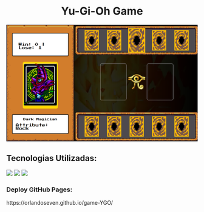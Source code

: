 <h1 align="center">Yu-Gi-Oh Game</h1>
<img  src="./src/assets/img readme/Captura de tela 2024-11-21 144652.png"/>
<h2>Tecnologias Utilizadas:</h2>
<img src="https://img.shields.io/badge/HTML5-E34F26?style=for-the-badge&logo=html5&logoColor=white"/>
<img src="https://img.shields.io/badge/CSS3-1572B6?style=for-the-badge&logo=css3&logoColor=white" />
<img src="https://img.shields.io/badge/JavaScript-F7DF1E?style=for-the-badge&logo=javascript&logoColor=black" />
<h3>Deploy GitHub Pages:</h3>
https://orlandoseven.github.io/game-YGO/
